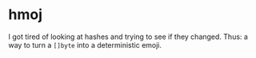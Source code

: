 # hmoj

I got tired of looking at hashes and trying to see if they changed. Thus: a way to turn a `[]byte` into a deterministic emoji. 